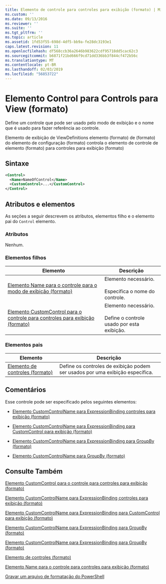 ```yaml
---
title: Elemento de controle para controles para exibição (formato) | Microsoft Docs
ms.custom: ''
ms.date: 09/13/2016
ms.reviewer: ''
ms.suite: ''
ms.tgt_pltfrm: ''
ms.topic: article
ms.assetid: 1fd53f55-698d-4df5-bb9a-fe28dc3193e1
caps.latest.revision: 11
ms.openlocfilehash: df568ccb36a2646b983622cdf95718dd5cac62c3
ms.sourcegitcommit: b6871f21bd666f9cd71dd336bb3f844cf472b56c
ms.translationtype: MT
ms.contentlocale: pt-BR
ms.lasthandoff: 02/03/2019
ms.locfileid: "56853722"
---
```

# <a name="control-element-for-controls-for-view--format"></a>Elemento Control para Controls para View (formato)

Define um controle que pode ser usado pelo modo de exibição e o nome que é usado para fazer referência ao controle.

Elemento de exibição de ViewDefinitions elemento (formato) de (formato) do elemento de configuração (formato) controla o elemento de controle de elemento (formato) para controles para exibição (formato)

## <a name="syntax"></a>Sintaxe

```xml
<Control>
  <Name>NameOfControl</Name>
  <CustomControl>...</CustomControl>
</Control>
```

## <a name="attributes-and-elements"></a>Atributos e elementos

As seções a seguir descrevem os atributos, elementos filho e o elemento pai do `Control` elemento.

### <a name="attributes"></a>Atributos

Nenhum.

### <a name="child-elements"></a>Elementos filhos

|Elemento|Descrição|
|-------------|-----------------|
|[Elemento Name para o controle para o modo de exibição (formato)](./name-element-for-control-for-controls-for-view-format.md)|Elemento necessário.<br /><br /> Especifica o nome do controle.|
|[Elemento CustomControl para o controle para controles para exibição (formato)](./customcontrol-element-for-control-for-controls-for-view-format.md)|Elemento necessário.<br /><br /> Define o controle usado por esta exibição.|

### <a name="parent-elements"></a>Elementos pais

|Elemento|Descrição|
|-------------|-----------------|
|[Elemento de controles (formato)](./controls-element-for-view-format.md)|Define os controles de exibição podem ser usados por uma exibição específica.|

## <a name="remarks"></a>Comentários

Esse controle pode ser especificado pelos seguintes elementos:

- [Elemento CustomControlName para ExpressionBinding controles para exibição (formato)](./customcontrolname-element-for-expressionbinding-for-controls-for-view-format.md)

- [Elemento CustomControlName para ExpressionBinding para CustomControl para exibição (formato)](./customcontrolname-element-for-expressionbinding-for-customcontrol-for-view-format.md)

- [Elemento CustomControlName para ExpressionBinding para GroupBy (formato)](./customcontrolname-element-for-expressionbinding-for-groupby-format.md)

- [Elemento CustomControlName para GroupBy (formato)](./customcontrolname-element-for-groupby-format.md)

## <a name="see-also"></a>Consulte Também

[Elemento CustomControl para o controle para controles para exibição (formato)](./customcontrol-element-for-control-for-controls-for-view-format.md)

[Elemento CustomControlName para ExpressionBinding controles para exibição (formato)](./customcontrolname-element-for-expressionbinding-for-controls-for-view-format.md)

[Elemento CustomControlName para ExpressionBinding para CustomControl para exibição (formato)](./customcontrolname-element-for-expressionbinding-for-customcontrol-for-view-format.md)

[Elemento CustomControlName para ExpressionBinding para GroupBy (formato)](./customcontrolname-element-for-expressionbinding-for-groupby-format.md)

[Elemento CustomControlName para ExpressionBinding para GroupBy (formato)](./customcontrolname-element-for-expressionbinding-for-groupby-format.md)

[Elemento de controles (formato)](./controls-element-for-view-format.md)

[Elemento Name para o controle para controles para exibição (formato)](./name-element-for-control-for-controls-for-view-format.md)

[Gravar um arquivo de formatação do PowerShell](./writing-a-powershell-formatting-file.md)
